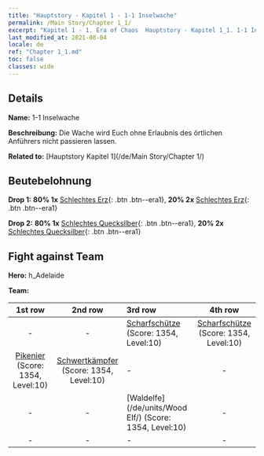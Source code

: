```yaml
---
title: "Hauptstory - Kapitel 1 - 1-1 Inselwache"
permalink: /Main Story/Chapter 1_1/
excerpt: "Kapitel 1 - 1. Era of Chaos  Hauptstory - Kapitel 1_1. 1-1 Inselwache"
last_modified_at: 2021-08-04
locale: de
ref: "Chapter 1_1.md"
toc: false
classes: wide
---
```


## Details

 **Name:** 1-1 Inselwache

 **Beschreibung:** Die Wache wird Euch ohne Erlaubnis des örtlichen Anführers nicht passieren lassen.

 **Related to:** [Hauptstory Kapitel 1](/de/Main Story/Chapter 1/)

## Beutebelohnung

 **Drop 1:** **80% 1x** [Schlechtes Erz](/ItemsDE/mat_1/){: .btn .btn--era1}, **20% 2x** [Schlechtes Erz](/ItemsDE/mat_1/){: .btn .btn--era1}

 **Drop 2:** **80% 1x** [Schlechtes Quecksilber](/ItemsDE/mat_2/){: .btn .btn--era1}, **20% 2x** [Schlechtes Quecksilber](/ItemsDE/mat_2/){: .btn .btn--era1}


## Fight against Team
 **Hero:** h_Adelaide

 **Team:**


  | 1st row | 2nd row | 3rd row | 4th row |
  |:----:|:----:|:----|:----:|
  | - | - | [Scharfschütze](/de/units/Marksman/) (Score: 1354, Level:10)  | [Scharfschütze](/de/units/Marksman/) (Score: 1354, Level:10)  |
  | [Pikenier](/de/units/Pikeman/) (Score: 1354, Level:10)  | [Schwertkämpfer](/de/units/Swordsman/) (Score: 1354, Level:10)  | - | - |
  | - | - | [Waldelfe](/de/units/Wood Elf/) (Score: 1354, Level:10)  | - |
  | - | - | - | - |


